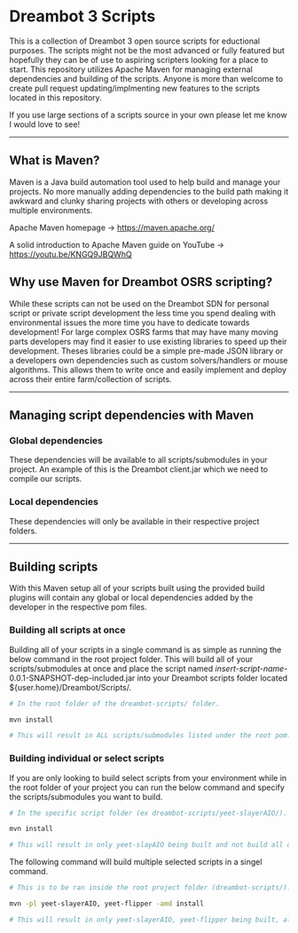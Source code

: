 # Dreambot 3 Scripts
This is a collection of Dreambot 3 open source scripts for eductional purposes.  The scripts might not be the most advanced or fully featured but hopefully they can be of use to aspiring scripters looking for a place to start.  This repository utilizes Apache Maven for managing external dependencies and building of the scripts.  Anyone is more than welcome to create pull request updating/implmenting new features to the scripts located in this repository.

If you use large sections of a scripts source in your own please let me know I would love to see!

---

## What is Maven?
Maven is a Java build automation tool used to help build and manage your projects.  No more manually adding dependencies to the build path making it awkward and clunky sharing projects with others or developing across multiple environments.

Apache Maven homepage -> https://maven.apache.org/

A solid introduction to Apache Maven guide on YouTube -> https://youtu.be/KNGQ9JBQWhQ

## Why use Maven for Dreambot OSRS scripting?
While these scripts can not be used on the Dreambot SDN for personal script or private script development the less time you spend dealing with environmental issues the more time you have to dedicate towards development!  For large complex OSRS farms that may have many moving parts developers may find it easier to use existing libraries to speed up their development.  Theses libraries could be a simple pre-made JSON library or a developers own dependencies such as custom solvers/handlers or mouse algorithms.  This allows them to write once and easily implement and deploy across their entire farm/collection of scripts.

---

## Managing script dependencies with Maven
### Global dependencies
These dependencies will be available to all scripts/submodules in your project.  An example of this is the Dreambot client.jar which we need to compile our scripts.
### Local dependencies
These dependencies will only be available in their respective project folders.

---

## Building scripts
With this Maven setup all of your scripts built using the provided build plugins will contain any global or local dependencies added by the developer in the respective pom files.  
### Building all scripts at once
Building all of your scripts in a single command is as simple as running the below command in the root project folder.  This will build all of your scripts/submodules at once and place the script named *insert-script-name*-0.0.1-SNAPSHOT-dep-included.jar into your Dreambot scripts folder located ${user.home}/Dreambot/Scripts/.

```sh
# In the root folder of the dreambot-scripts/ folder.

mvn install

# This will result in ALL scripts/submodules listed under the root pom.xml file in the modules section being built.
```
### Building individual or select scripts
If you are only looking to build select scripts from your environment while in the root folder of your project you can run the below command and specify the scripts/submodules you want to build.

```sh
# In the specific script folder (ex dreambot-scripts/yeet-slayerAIO/).

mvn install

# This will result in only yeet-slayAIO being built and not build all of the other scripts in the project.
```

The following command will build multiple selected scripts in a singel command.

```sh
# This is to be ran inside the root project folder (dreambot-scripts/).

mvn -pl yeet-slayerAIO, yeet-flipper -amd install

# This will result in only yeet-slayerAIO, yeet-flipper being built, all other scripts/submodules will be ignored unless they depend on them.
```